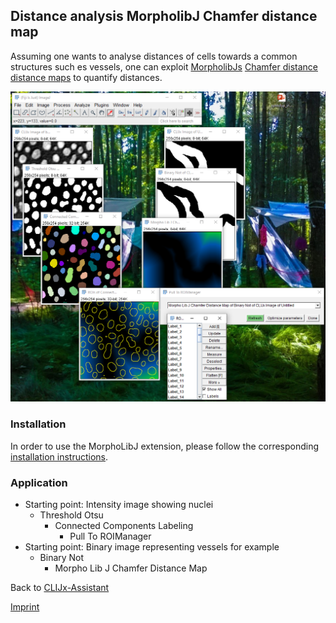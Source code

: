 ## Distance analysis MorpholibJ Chamfer distance map
Assuming one wants to analyse distances of cells towards a common structures such es vessels, one can exploit 
[MorpholibJs](https://imagej.net/MorphoLibJ) [Chamfer distance distance maps](https://imagej.net/MorphoLibJ.html#Distances_for_binary_images) to quantify distances.

![Image](images/morpholibj_distance_map.png)

### Installation
In order to use the MorphoLibJ extension, please follow the corresponding [installation instructions](https://clij.github.io/assistant/installation#extensions).

### Application
 * Starting point: Intensity image showing nuclei 
   * Threshold Otsu 
     * Connected Components Labeling 
       * Pull To ROIManager 
 * Starting point: Binary image representing vessels for example
   * Binary Not 
     * Morpho Lib J Chamfer Distance Map 


Back to [CLIJx-Assistant](https://clij.github.io/assistant)

[Imprint](https://clij.github.io/imprint)
